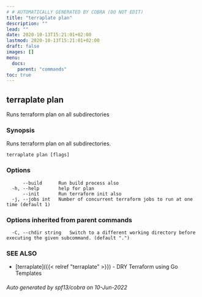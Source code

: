 ```yaml
---
# # AUTOMATICALLY GENERATED BY COBRA (DO NOT EDIT)
title: "terraplate plan"
description: ""
lead: ""
date: 2020-10-13T15:21:01+02:00
lastmod: 2020-10-13T15:21:01+02:00
draft: false
images: []
menu:
  docs:
    parent: "commands"
toc: true
---
```

## terraplate plan

Runs terraform plan on all subdirectories

### Synopsis

Runs terraform plan on all subdirectories.

```
terraplate plan [flags]
```

### Options

```
      --build      Run build process also
  -h, --help       help for plan
      --init       Run terraform init also
  -j, --jobs int   Number of concurrent terraform jobs to run at one time (default 1)
```

### Options inherited from parent commands

```
  -C, --chdir string   Switch to a different working directory before executing the given subcommand. (default ".")
```

### SEE ALSO

* [terraplate]({{< relref "terraplate" >}})	 - DRY Terraform using Go Templates

###### Auto generated by spf13/cobra on 10-Jun-2022

